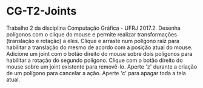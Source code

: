 # CG-T2-Joints

Trabalho 2 da disciplina Computação Gráfica - UFRJ 2017.2.
Desenha polígonos com o clique do mouse e permite realizar transformações (translação e rotação) a eles.
Clique e arraste num polígono raiz para habilitar a translação do mesmo de acordo com a posição atual do mouse.
Adicione um joint com o botão direito do mouse sobre dois polígonos para habilitar a rotação do segundo polígono.
Clique com o botão direito do mouse sobre um joint existente para removê-lo.
Aperte 'z' durante a criação de um polígono para cancelar a ação.
Aperte 'c' para apagar toda a tela atual.
